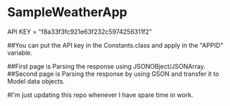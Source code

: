 # SampleWeatherApp

API KEY = "f8a33f3fc921e63f232c5974256311f2"

##You can put the API key in the Constants.class and apply in the "APPID" variable.

##First page is Parsing the response using JSONOBject/JSONArray.
##Second page is Parsing the response by using GSON and transfer it to Model data objects.

#I'm just updating this repo whenever I have spare time in work.
